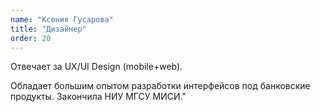 ```yaml
---
name: "Ксения Гусарова"
title: "Дизайнер"
order: 20
---
```


Отвечает за UX/UI Design (mobile+web).

Обладает большим опытом разработки интерфейсов под банковские продукты. Закончила НИУ МГСУ МИСИ."